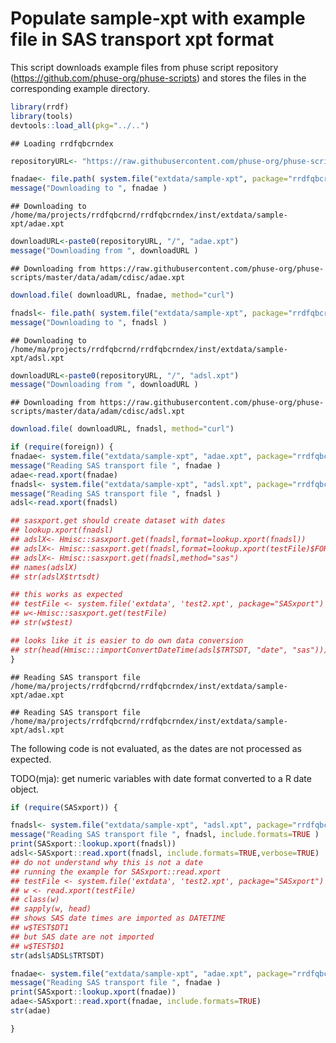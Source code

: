 Populate sample-xpt with example file in SAS transport xpt format
=================================================================

This script downloads example files from phuse script repository (<https://github.com/phuse-org/phuse-scripts>) and stores the files in the corresponding example directory.

``` r
library(rrdf)
library(tools)
devtools::load_all(pkg="../..")
```

    ## Loading rrdfqbcrndex

``` r
repositoryURL<- "https://raw.githubusercontent.com/phuse-org/phuse-scripts/master/data/adam/cdisc"

fnadae<- file.path( system.file("extdata/sample-xpt", package="rrdfqbcrndex"), "adae.xpt" )
message("Downloading to ", fnadae )
```

    ## Downloading to /home/ma/projects/rrdfqbcrnd/rrdfqbcrndex/inst/extdata/sample-xpt/adae.xpt

``` r
downloadURL<-paste0(repositoryURL, "/", "adae.xpt")
message("Downloading from ", downloadURL )
```

    ## Downloading from https://raw.githubusercontent.com/phuse-org/phuse-scripts/master/data/adam/cdisc/adae.xpt

``` r
download.file( downloadURL, fnadae, method="curl")

fnadsl<- file.path( system.file("extdata/sample-xpt", package="rrdfqbcrndex"), "adsl.xpt" )
message("Downloading to ", fnadsl )
```

    ## Downloading to /home/ma/projects/rrdfqbcrnd/rrdfqbcrndex/inst/extdata/sample-xpt/adsl.xpt

``` r
downloadURL<-paste0(repositoryURL, "/", "adsl.xpt")
message("Downloading from ", downloadURL )
```

    ## Downloading from https://raw.githubusercontent.com/phuse-org/phuse-scripts/master/data/adam/cdisc/adsl.xpt

``` r
download.file( downloadURL, fnadsl, method="curl")
```

``` r
if (require(foreign)) {
fnadae<- system.file("extdata/sample-xpt", "adae.xpt", package="rrdfqbcrndex")
message("Reading SAS transport file ", fnadae )
adae<-read.xport(fnadae)
fnadsl<- system.file("extdata/sample-xpt", "adsl.xpt", package="rrdfqbcrndex")
message("Reading SAS transport file ", fnadsl )
adsl<-read.xport(fnadsl)

## sasxport.get should create dataset with dates
## lookup.xport(fnadsl)
## adslX<- Hmisc::sasxport.get(fnadsl,format=lookup.xport(fnadsl))
## adslX<- Hmisc::sasxport.get(fnadsl,format=lookup.xport(testFile)$FORMAT)
## adslX<- Hmisc::sasxport.get(fnadsl,method="sas")
## names(adslX)
## str(adslX$trtsdt)

## this works as expected
## testFile <- system.file('extdata', 'test2.xpt', package="SASxport")
## w<-Hmisc::sasxport.get(testFile)
## str(w$test)

## looks like it is easier to do own data conversion
## str(head(Hmisc:::importConvertDateTime(adsl$TRTSDT, "date", "sas")))
}
```

    ## Reading SAS transport file /home/ma/projects/rrdfqbcrnd/rrdfqbcrndex/inst/extdata/sample-xpt/adae.xpt

    ## Reading SAS transport file /home/ma/projects/rrdfqbcrnd/rrdfqbcrndex/inst/extdata/sample-xpt/adsl.xpt

The following code is not evaluated, as the dates are not processed as expected.

TODO(mja): get numeric variables with date format converted to a R date object.

``` r
if (require(SASxport)) {

fnadsl<- system.file("extdata/sample-xpt", "adsl.xpt", package="rrdfqbcrndex")
message("Reading SAS transport file ", fnadsl, include.formats=TRUE )
print(SASxport::lookup.xport(fnadsl))
adsl<-SASxport::read.xport(fnadsl, include.formats=TRUE,verbose=TRUE)
## do not understand why this is not a date
## running the example for SASxport::read.xport
## testFile <- system.file('extdata', 'test2.xpt', package="SASxport")
## w <- read.xport(testFile)
## class(w)
## sapply(w, head)
## shows SAS date times are imported as DATETIME
## w$TEST$DT1
## but SAS date are not imported
## w$TEST$D1
str(adsl$ADSL$TRTSDT)

fnadae<- system.file("extdata/sample-xpt", "adae.xpt", package="rrdfqbcrndex")
message("Reading SAS transport file ", fnadae )
print(SASxport::lookup.xport(fnadae))
adae<-SASxport::read.xport(fnadae, include.formats=TRUE)
str(adae)

}
```
